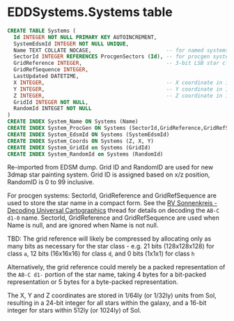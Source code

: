 # EDDSystems.Systems table

```sql
CREATE TABLE Systems (
  Id INTEGER NOT NULL PRIMARY KEY AUTOINCREMENT,
  SystemEdsmId INTEGER NOT NULL UNIQUE,
  Name TEXT COLLATE NOCASE,                        -- for named systems
  SectorId INTEGER REFERENCES ProcgenSectors (Id), -- for procgen systems
  GridReference INTEGER,                           -- 3-bit LSB star class, 21-bit MSB grid ref
  GridRefSequence INTEGER,
  LastUpdated DATETIME,
  X INTEGER,                                       -- X coordinate in 1/64ly units
  Y INTEGER,                                       -- Y coordinate in 1/64ly units
  Z INTEGER,                                       -- Z coordinate in 1/64ly units
  GridId INTEGER NOT NULL,
  RandomId INTEGET NOT NULL
)
CREATE INDEX System_Name ON Systems (Name)
CREATE INDEX System_ProcGen ON Systems (SectorId,GridReference,GridRefSequence)
CREATE INDEX System_EdsmId ON Systems (SystemEdsmId)
CREATE INDEX System_Coords ON Systems (Z, X, Y)
CREATE INDEX System_GridId on Systems (GridId)
CREATE INDEX System_RandomId on Systems (RandomId)
```

Re-imported from EDSM dump.  Grid ID and RandomID are used for new 3dmap star painting system.  Grid ID is assigned based on x/z position, RandomID is 0 to 99 inclusive.

For procgen systems: SectorId, GridReference and GridRefSequence are used to store the star name in a compact form.  See the [RV Sonnenkreis - Decoding Universal Cartographics](https://forums.frontier.co.uk/showthread.php/196297-RV-Sonnenkreis-Decoding-Universal-Cartographics) thread for details on decoding the `AB-C d1-0` name.  SectorId, GridReference and GridRefSequence are used when Name is null, and are ignored when Name is not null.

TBD: The grid reference will likely be compressed by allocating only as many bits as necessary for the star class - e.g. 21 bits (128x128x128) for class `a`, 12 bits (16x16x16) for class `d`, and 0 bits (1x1x1) for class `h`

Alternatively, the grid reference could merely be a packed representation of the `AB-C d1-` portion of the star name, taking 4 bytes for a bit-packed representation or 5 bytes for a byte-packed representation. 

The X, Y and Z coordinates are stored in 1/64ly (or 1/32ly) units from Sol, resulting in a 24-bit integer for all stars within the galaxy, and a 16-bit integer for stars within 512ly (or 1024ly) of Sol.
